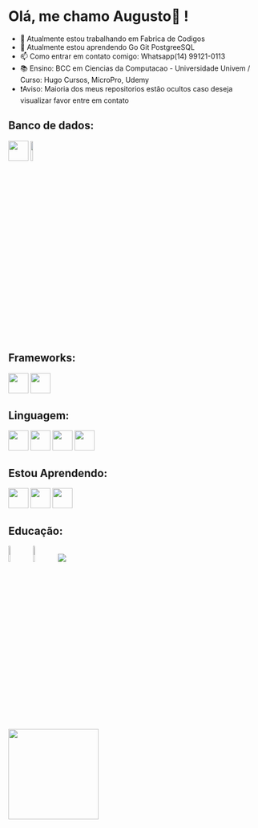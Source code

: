# Olá, me chamo Augusto👋 !
- 🔭 Atualmente estou trabalhando em Fabrica de Codigos
- 🌱 Atualmente estou aprendendo Go Git PostgreeSQL
- 📫 Como entrar em contato comigo: Whatsapp(14) 99121-0113
- 📚 Ensino: BCC em Ciencias da Computacao - Universidade Univem / Curso: Hugo Cursos, MicroPro, Udemy
- ❗Aviso: Maioria dos meus repositorios estão ocultos caso deseja visualizar favor entre em contato


## Banco de dados:
<img loading="lazy" src="https://cdn.jsdelivr.net/gh/devicons/devicon/icons/mysql/mysql-original-wordmark.svg" width="40" height="40" /> <img loading="lazy" src="https://www.dbacorp.com.br/wp-content/uploads/2017/07/microsoft-sql-server-logo.png" width="10%"/>
          
## Frameworks:
<img loading="lazy" src="https://cdn.jsdelivr.net/gh/devicons/devicon/icons/vscode/vscode-original.svg" width="40" height="40" />  <img loading="lazy" src="https://cdn.jsdelivr.net/gh/devicons/devicon/icons/visualstudio/visualstudio-plain-wordmark.svg" width="40" height="40"/> 


## Linguagem:
<img loading="lazy" src="https://cdn.jsdelivr.net/gh/devicons/devicon/icons/python/python-original.svg" width="40" height="40" /> <img loading="lazy" src="https://cdn.jsdelivr.net/gh/devicons/devicon/icons/javascript/javascript-plain.svg" width="40" height="40" /> <img loading="lazy" src="https://cdn.jsdelivr.net/gh/devicons/devicon/icons/dot-net/dot-net-original-wordmark.svg" width="40" height="40" />  <img loading="lazy" src="https://cdn.jsdelivr.net/gh/devicons/devicon/icons/php/php-original.svg" width="40" height="40" />


## Estou Aprendendo:
<img loading="lazy" src="https://cdn.jsdelivr.net/gh/devicons/devicon/icons/go/go-original-wordmark.svg" width="40" height="40" /> <img loading="lazy" src="https://cdn.jsdelivr.net/gh/devicons/devicon/icons/git/git-original-wordmark.svg" width="40" height="40" />  <img loading="lazy" src="https://cdn.jsdelivr.net/gh/devicons/devicon/icons/postgresql/postgresql-original.svg" width="40" height="40" />

## Educação:
<img loading="lazy" src="https://www.univem.edu.br/img/site/logo.png" width="9%"/>  <img loading="lazy" src="https://img.shields.io/badge/Udemy-EC5252?style=for-the-badge&logo=Udemy&logoColor=white" width="9%"/> 
<img loading="lazy" src="https://images.app.goo.gl/UzdDYN7ts5bAXqg46" />


<div>
<a href="https://github.com/augustoregistersoftware">
<img loading="lazy" height="180em" src="https://github-readme-stats.vercel.app/api/top-langs/?username=augustoregistersoftware&layout=compact&langs_count=7&theme=dracula"/>
</div>

          
          
          
          
          
